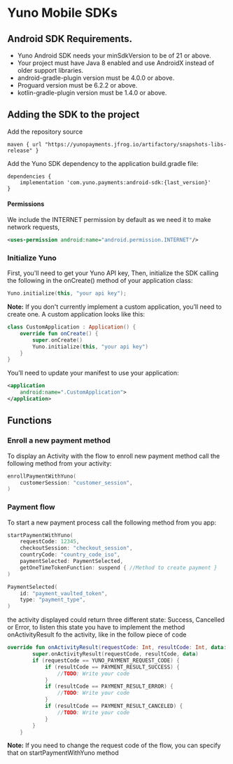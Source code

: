 
# Yuno Mobile SDKs
## Android SDK Requirements.

- Yuno Android SDK needs your minSdkVersion to be of 21 or above.
- Your project must have Java 8 enabled and use AndroidX instead of older support libraries.
- android-gradle-plugin version must be 4.0.0 or above.
- Proguard version must be 6.2.2 or above.
- kotlin-gradle-plugin version must be 1.4.0 or above.

## Adding the SDK to the project
Add the repository source
```Gradle
maven { url "https://yunopayments.jfrog.io/artifactory/snapshots-libs-release" }
```

Add the Yuno SDK dependency to the application build.gradle file:

```Gradle 
dependencies {
    implementation 'com.yuno.payments:android-sdk:{last_version}'
}
```
#### Permissions
We include the INTERNET permission by default as we need it to make network requests,

```xml 
<uses-permission android:name="android.permission.INTERNET"/>
```

### Initialize Yuno
First, you'll need to get your Yuno API key, Then, initialize the SDK  calling the following in the onCreate() method of your application class:

```Kotlin 
Yuno.initialize(this, "your api key");
```
**Note:** If you don't currently implement a custom application, you’ll need to create one. A custom application looks like this:
```kotlin 
class CustomApplication : Application() {
    override fun onCreate() {
        super.onCreate()
        Yuno.initialize(this, "your api key")
    }
}
```
You’ll need to update your manifest to use your application:
```XML 
<application
    android:name=".CustomApplication">
</application>
```

## Functions
### Enroll a new payment method
To display an Activity with the flow to enroll new payment method call the following method from your activity:
```Kotlin 
enrollPaymentWithYuno(
    customerSession: "customer_session",
)
```
### Payment flow
To start a new payment process call the following method from you app:
```Kotlin 
startPaymentWithYuno(
    requestCode: 12345,
    checkoutSession: "checkout_session",
    countryCode: "country_code_iso",
    paymentSelected: PaymentSelected,
    getOneTimeTokenFunction: suspend { //Method to create payment }
)
```
```Kotlin 
PaymentSelected(  
    id: "payment_vaulted_token",  
    type: "payment_type",  
)
```
the activity displayed could return three different state: Success, Cancelled or Error, to listen this state you have to implement the method onActivityResult fo the activity, like in the follow piece of code
```Kotlin 
override fun onActivityResult(requestCode: Int, resultCode: Int, data: Intent?) {
        super.onActivityResult(requestCode, resultCode, data)
        if (requestCode == YUNO_PAYMENT_REQUEST_CODE) {
            if (resultCode == PAYMENT_RESULT_SUCCESS) {
                //TODO: Write your code
            }
            if (resultCode == PAYMENT_RESULT_ERROR) {
                //TODO: Write your code
            }
            if (resultCode == PAYMENT_RESULT_CANCELED) {
                //TODO: Write your code
            }
        }
    }
```
**Note:** If you need to change the request code of the flow, you can specify that on startPaymentWithYuno method

